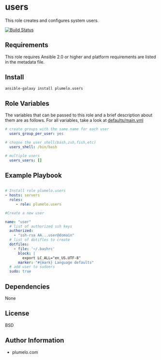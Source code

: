 users
=========

This role creates and configures system users.

[![Build Status](https://travis-ci.org/plumelo/ansible-role-users.svg?branch=master)](https://travis-ci.org/plumelo/ansible-role-users)

Requirements
------------

This role requires Ansible 2.0 or higher and platform requirements are listed in the metadata file.

Install
-------

```sh
ansible-galaxy install plumelo.users
```

Role Variables
--------------

The variables that can be passed to this role and a brief description about them are as follows.
For all variables, take a look at [defaults/main.yml](https://github.com/plumelo/ansible-role-users/blob/master/defaults/main.yml)

```yaml
# create groups with the same name for each user
  users_group_per_user: yes

# choose the user shell(bash,zsh,fish,etc)
  users_shell: /bin/bash

# multiple users
  users_users: []
```
Example Playbook
----------------
```yaml

# Install role plumelo.users
- hosts: servers
  roles:
     - role: plumelo.users

#Create a new user

name: "user"
  # list of authorized ssh keys 
  authorized:
    - "ssh-rsa AA...user@domain"
  # list of dotifles to create
  dotfiles:
    - file: '~/.bashrc'
      block: |
        export LC_ALL="en_US.UTF-8"
      marker: "#{mark} Language defaults"
  # add user to sudoers
  sudo: true
```
  Dependencies
  ------------

None

License
-------

BSD

Author Information
------------------

- plumelo.com
